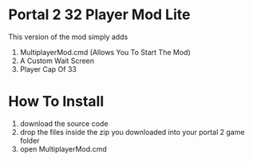 # Portal 2 32 Player Mod Lite

This version of the mod simply adds
1. MultiplayerMod.cmd (Allows You To Start The Mod)
2. A Custom Wait Screen
3. Player Cap Of 33

# How To Install
1. download the source code
2. drop the files inside the zip you downloaded into your portal 2 game folder
3. open MultiplayerMod.cmd
